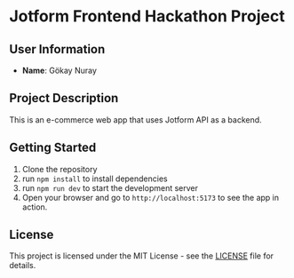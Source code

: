# Jotform Frontend Hackathon Project

## User Information

- **Name**: Gökay Nuray

## Project Description
This is an e-commerce web app that uses Jotform API as a backend.

## Getting Started
1. Clone the repository
2. run `npm install` to install dependencies
3. run `npm run dev` to start the development server
4. Open your browser and go to `http://localhost:5173` to see the app in action.

## License
This project is licensed under the MIT License - see the [LICENSE](LICENSE) file for details. 